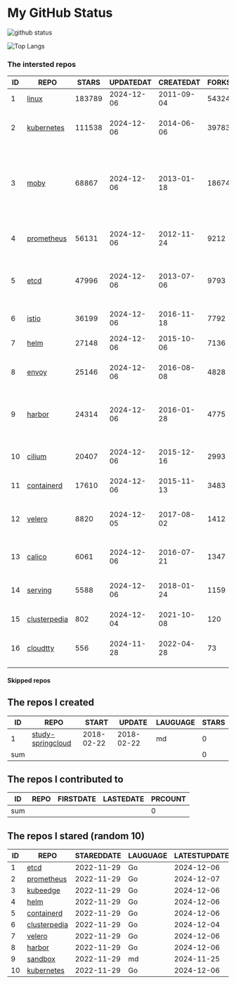 # My GitHub Status

<img src="https://github-readme-stats-1.yihong0618.vercel.app/api?username=daoqingniu&show_icons=true&&&hide_title=true&count_private=true" alt="github status" />

![Top Langs](https://github-readme-stats-1.yihong0618.vercel.app/api/top-langs/?username=daoqingniu&layout=compact)

<!--START_SECTION:github_repos-->
### The intersted repos
| ID |                              REPO                               | STARS  | UPDATEDAT  | CREATEDAT  | FORKSCOUNT |                                                DESCRIPTIONS                                                |
|----|-----------------------------------------------------------------|--------|------------|------------|------------|------------------------------------------------------------------------------------------------------------|
|  1 | [linux](https://github.com/torvalds/linux)                      | 183789 | 2024-12-06 | 2011-09-04 |      54324 | Linux kernel source tree                                                                                   |
|  2 | [kubernetes](https://github.com/kubernetes/kubernetes)          | 111538 | 2024-12-06 | 2014-06-06 |      39783 | Production-Grade Container Scheduling and Management                                                       |
|  3 | [moby](https://github.com/moby/moby)                            |  68867 | 2024-12-06 | 2013-01-18 |      18674 | The Moby Project - a collaborative project for the container ecosystem to assemble container-based systems |
|  4 | [prometheus](https://github.com/prometheus/prometheus)          |  56131 | 2024-12-06 | 2012-11-24 |       9212 | The Prometheus monitoring system and time series database.                                                 |
|  5 | [etcd](https://github.com/etcd-io/etcd)                         |  47996 | 2024-12-06 | 2013-07-06 |       9793 | Distributed reliable key-value store for the most critical data of a distributed system                    |
|  6 | [istio](https://github.com/istio/istio)                         |  36199 | 2024-12-06 | 2016-11-18 |       7792 | Connect, secure, control, and observe services.                                                            |
|  7 | [helm](https://github.com/helm/helm)                            |  27148 | 2024-12-06 | 2015-10-06 |       7136 | The Kubernetes Package Manager                                                                             |
|  8 | [envoy](https://github.com/envoyproxy/envoy)                    |  25146 | 2024-12-06 | 2016-08-08 |       4828 | Cloud-native high-performance edge/middle/service proxy                                                    |
|  9 | [harbor](https://github.com/goharbor/harbor)                    |  24314 | 2024-12-06 | 2016-01-28 |       4775 | An open source trusted cloud native registry project that stores, signs, and scans content.                |
| 10 | [cilium](https://github.com/cilium/cilium)                      |  20407 | 2024-12-06 | 2015-12-16 |       2993 | eBPF-based Networking, Security, and Observability                                                         |
| 11 | [containerd](https://github.com/containerd/containerd)          |  17610 | 2024-12-06 | 2015-11-13 |       3483 | An open and reliable container runtime                                                                     |
| 12 | [velero](https://github.com/vmware-tanzu/velero)                |   8820 | 2024-12-05 | 2017-08-02 |       1412 | Backup and migrate Kubernetes applications and their persistent volumes                                    |
| 13 | [calico](https://github.com/projectcalico/calico)               |   6061 | 2024-12-06 | 2016-07-21 |       1347 | Cloud native networking and network security                                                               |
| 14 | [serving](https://github.com/knative/serving)                   |   5588 | 2024-12-06 | 2018-01-24 |       1159 | Kubernetes-based, scale-to-zero, request-driven compute                                                    |
| 15 | [clusterpedia](https://github.com/clusterpedia-io/clusterpedia) |    802 | 2024-12-04 | 2021-10-08 |        120 | The Encyclopedia of Kubernetes clusters                                                                    |
| 16 | [cloudtty](https://github.com/cloudtty/cloudtty)                |    556 | 2024-11-28 | 2022-04-28 |         73 | A Friendly Kubernetes CloudShell (Web Terminal) !                                                          |



#### Skipped repos
<!--END_SECTION:github_repos-->

<!--START_SECTION:my_github-->
## The repos I created
| ID  |                                 REPO                                 |   START    |   UPDATE   | LAUGUAGE | STARS |
|-----|----------------------------------------------------------------------|------------|------------|----------|-------|
|   1 | [study-springcloud](https://github.com/daoqingniu/study-springcloud) | 2018-02-22 | 2018-02-22 | md       |     0 |
| sum |                                                                      |            |            |          |     0 |

## The repos I contributed to
| ID  | REPO | FIRSTDATE | LASTEDATE | PRCOUNT |
|-----|------|-----------|-----------|---------|
| sum |      |           |           |       0 |

## The repos I stared (random 10)
| ID |                              REPO                               | STAREDDATE | LAUGUAGE | LATESTUPDATE |
|----|-----------------------------------------------------------------|------------|----------|--------------|
|  1 | [etcd](https://github.com/etcd-io/etcd)                         | 2022-11-29 | Go       | 2024-12-06   |
|  2 | [prometheus](https://github.com/prometheus/prometheus)          | 2022-11-29 | Go       | 2024-12-07   |
|  3 | [kubeedge](https://github.com/kubeedge/kubeedge)                | 2022-11-29 | Go       | 2024-12-06   |
|  4 | [helm](https://github.com/helm/helm)                            | 2022-11-29 | Go       | 2024-12-06   |
|  5 | [containerd](https://github.com/containerd/containerd)          | 2022-11-29 | Go       | 2024-12-06   |
|  6 | [clusterpedia](https://github.com/clusterpedia-io/clusterpedia) | 2022-11-29 | Go       | 2024-12-04   |
|  7 | [velero](https://github.com/vmware-tanzu/velero)                | 2022-11-29 | Go       | 2024-12-06   |
|  8 | [harbor](https://github.com/goharbor/harbor)                    | 2022-11-29 | Go       | 2024-12-06   |
|  9 | [sandbox](https://github.com/cncf/sandbox)                      | 2022-11-29 | md       | 2024-11-25   |
| 10 | [kubernetes](https://github.com/kubernetes/kubernetes)          | 2022-11-29 | Go       | 2024-12-06   |

<!--END_SECTION:my_github-->
